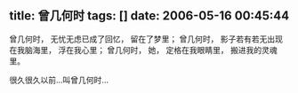 title: 曾几何时
tags: []
date: 2006-05-16 00:45:44
---

<p>曾几何时，
无忧无虑已成了回忆，
留在了梦里；
曾几何时，
影子若有若无出现在我脑海里，
浮在我心里；
曾几何时，
她，
定格在我眼睛里，
搬进我的灵魂里。 

很久很久以前...叫曾几何时...
</p>